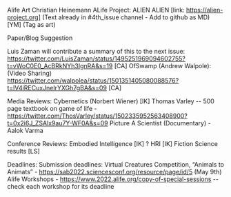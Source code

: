 Alife Art
Christian Heinemann ALife Project: ALIEN ALIEN [link: https://alien-project.org]
(Text already in #4th_issue channel - Add to github as MD) [YM] (Tag as art)

Paper/Blog Suggestion


Luis Zaman will contribute a summary of this to the next issue:
https://twitter.com/LuisZaman/status/1495251969094602755?t=vWoC0E0_AcBRkNYh3IgnRA&s=19 [CA]
OfSwamp (Andrew Walpole): (Video Sharing) https://twitter.com/walpolea/status/1501351405080088576?t=lV4iRECuxJneIrYXGh7gBA&s=09 [CA]

Media Reviews:
Cybernetics (Norbert Wiener) [IK]
Thomas Varley  -- 500 page textbook on game of life - https://twitter.com/ThosVarley/status/1502335952563408900?t=0x2i6J_ZSAlx9au7Y-WF0A&s=09
Picture A Scientist (Documentary) - Aalok Varma

Conference Reviews:
Embodied Intelligence [IK] ?
HRI [IK]
Fiction Science results [LS]

Deadlines:
Submission deadlines:
Virtual Creatures Competition,
“Animals to Animats” - ​​https://sab2022.sciencesconf.org/resource/page/id/5 (May 9th)
Alife Workshops - https://www.2022.alife.org/copy-of-special-sessions -- check each workshop for its deadline
